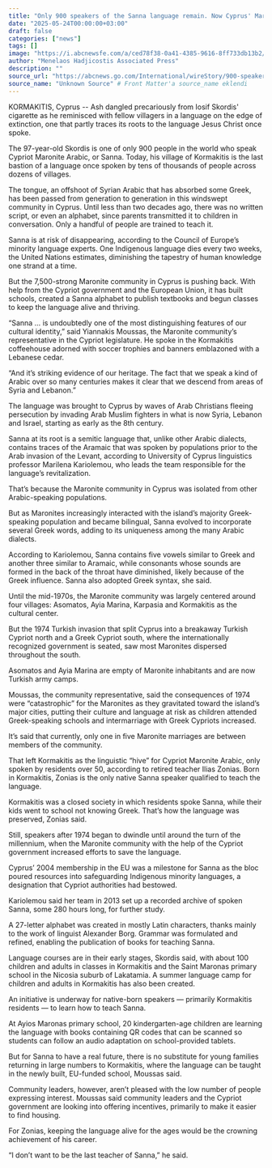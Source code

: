 ```yaml
---
title: "Only 900 speakers of the Sanna language remain. Now Cyprus' Maronites are mounting a comeback"
date: "2025-05-24T00:00:00+03:00"
draft: false
categories: ["news"]
tags: []
image: "https://i.abcnewsfe.com/a/ced78f38-0a41-4385-9616-8ff733db13b2/wirestory_bedb906529385881fc35db441b3718d2_16x9.jpg?w=1600"
author: "Menelaos Hadjicostis Associated Press"
description: ""
source_url: "https://abcnews.go.com/International/wireStory/900-speakers-sanna-language-remain-now-cyprus-maronites-122138775"
source_name: "Unknown Source" # Front Matter'a source_name eklendi
---
```

KORMAKITIS, Cyprus -- Ash dangled precariously from Iosif Skordis' cigarette as he reminisced with fellow villagers in a language on the edge of extinction, one that partly traces its roots to the language Jesus Christ once spoke.

The 97-year-old Skordis is one of only 900 people in the world who speak Cypriot Maronite Arabic, or Sanna. Today, his village of Kormakitis is the last bastion of a language once spoken by tens of thousands of people across dozens of villages.

The tongue, an offshoot of Syrian Arabic that has absorbed some Greek, has been passed from generation to generation in this windswept community in Cyprus. Until less than two decades ago, there was no written script, or even an alphabet, since parents transmitted it to children in conversation. Only a handful of people are trained to teach it.

Sanna is at risk of disappearing, according to the Council of Europe’s minority language experts. One Indigenous language dies every two weeks, the United Nations estimates, diminishing the tapestry of human knowledge one strand at a time.

But the 7,500-strong Maronite community in Cyprus is pushing back. With help from the Cypriot government and the European Union, it has built schools, created a Sanna alphabet to publish textbooks and begun classes to keep the language alive and thriving.

“Sanna … is undoubtedly one of the most distinguishing features of our cultural identity,” said Yiannakis Moussas, the Maronite community’s representative in the Cypriot legislature. He spoke in the Kormakitis coffeehouse adorned with soccer trophies and banners emblazoned with a Lebanese cedar.

“And it’s striking evidence of our heritage. The fact that we speak a kind of Arabic over so many centuries makes it clear that we descend from areas of Syria and Lebanon.”

The language was brought to Cyprus by waves of Arab Christians fleeing persecution by invading Arab Muslim fighters in what is now Syria, Lebanon and Israel, starting as early as the 8th century.

Sanna at its root is a semitic language that, unlike other Arabic dialects, contains traces of the Aramaic that was spoken by populations prior to the Arab invasion of the Levant, according to University of Cyprus linguistics professor Marilena Kariolemou, who leads the team responsible for the language’s revitalization.

That’s because the Maronite community in Cyprus was isolated from other Arabic-speaking populations.

But as Maronites increasingly interacted with the island’s majority Greek-speaking population and became bilingual, Sanna evolved to incorporate several Greek words, adding to its uniqueness among the many Arabic dialects.

According to Kariolemou, Sanna contains five vowels similar to Greek and another three similar to Aramaic, while consonants whose sounds are formed in the back of the throat have diminished, likely because of the Greek influence. Sanna also adopted Greek syntax, she said.

Until the mid-1970s, the Maronite community was largely centered around four villages: Asomatos, Ayia Marina, Karpasia and Kormakitis as the cultural center.

But the 1974 Turkish invasion that split Cyprus into a breakaway Turkish Cypriot north and a Greek Cypriot south, where the internationally recognized government is seated, saw most Maronites dispersed throughout the south.

Asomatos and Ayia Marina are empty of Maronite inhabitants and are now Turkish army camps.

Moussas, the community representative, said the consequences of 1974 were “catastrophic” for the Maronites as they gravitated toward the island’s major cities, putting their culture and language at risk as children attended Greek-speaking schools and intermarriage with Greek Cypriots increased.

It’s said that currently, only one in five Maronite marriages are between members of the community.

That left Kormakitis as the linguistic “hive” for Cypriot Maronite Arabic, only spoken by residents over 50, according to retired teacher Ilias Zonias. Born in Kormakitis, Zonias is the only native Sanna speaker qualified to teach the language.

Kormakitis was a closed society in which residents spoke Sanna, while their kids went to school not knowing Greek. That’s how the language was preserved, Zonias said.

Still, speakers after 1974 began to dwindle until around the turn of the millennium, when the Maronite community with the help of the Cypriot government increased efforts to save the language.

Cyprus’ 2004 membership in the EU was a milestone for Sanna as the bloc poured resources into safeguarding Indigenous minority languages, a designation that Cypriot authorities had bestowed.

Kariolemou said her team in 2013 set up a recorded archive of spoken Sanna, some 280 hours long, for further study.

A 27-letter alphabet was created in mostly Latin characters, thanks mainly to the work of linguist Alexander Borg. Grammar was formulated and refined, enabling the publication of books for teaching Sanna.

Language courses are in their early stages, Skordis said, with about 100 children and adults in classes in Kormakitis and the Saint Maronas primary school in the Nicosia suburb of Lakatamia. A summer language camp for children and adults in Kormakitis has also been created.

An initiative is underway for native-born speakers — primarily Kormakitis residents — to learn how to teach Sanna.

At Ayios Maronas primary school, 20 kindergarten-age children are learning the language with books containing QR codes that can be scanned so students can follow an audio adaptation on school-provided tablets.

But for Sanna to have a real future, there is no substitute for young families returning in large numbers to Kormakitis, where the language can be taught in the newly built, EU-funded school, Moussas said.

Community leaders, however, aren’t pleased with the low number of people expressing interest. Moussas said community leaders and the Cypriot government are looking into offering incentives, primarily to make it easier to find housing.

For Zonias, keeping the language alive for the ages would be the crowning achievement of his career.

“I don’t want to be the last teacher of Sanna,” he said.